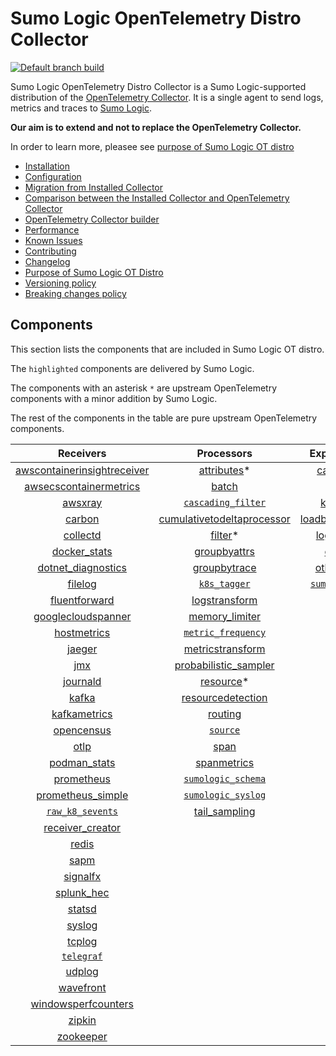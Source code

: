 # Sumo Logic OpenTelemetry Distro Collector

[![Default branch build](https://github.com/SumoLogic/sumologic-otel-collector/actions/workflows/dev_builds.yml/badge.svg)](https://github.com/SumoLogic/sumologic-otel-collector/actions/workflows/dev_builds.yml)

Sumo Logic OpenTelemetry Distro Collector is a Sumo Logic-supported distribution of the [OpenTelemetry Collector][otc_link].
It is a single agent to send logs, metrics and traces to [Sumo Logic][sumologic].

**Our aim is to extend and not to replace the OpenTelemetry Collector.**

In order to learn more, pleasee see [purpose of Sumo Logic OT distro](./docs/UpstreamRelation.md#purpose-of-sumo-logic-ot-distro)

[otc_link]: https://github.com/open-telemetry/opentelemetry-collector
[sumologic]: https://www.sumologic.com

- [Installation](docs/Installation.md)
- [Configuration](docs/Configuration.md)
- [Migration from Installed Collector](docs/Migration.md)
- [Comparison between the Installed Collector and OpenTelemetry Collector](docs/Comparison.md)
- [OpenTelemetry Collector builder](./otelcolbuilder/README.md)
- [Performance](docs/Performance.md)
- [Known Issues](docs/KnownIssues.md)
- [Contributing](./CONTRIBUTING.md)
- [Changelog](./CHANGELOG.md)
- [Purpose of Sumo Logic OT Distro](./docs/UpstreamRelation.md#purpose-of-sumo-logic-ot-distro)
- [Versioning policy](./docs/UpstreamRelation.md#versioning-policy)
- [Breaking changes policy](./docs/UpstreamRelation.md#breaking-changes-policy)

## Components

This section lists the components that are included in Sumo Logic OT distro.

The `highlighted` components are delivered by Sumo Logic.

The components with an asterisk `*` are upstream OpenTelemetry components with a minor addition by Sumo Logic.

The rest of the components in the table are pure upstream OpenTelemetry components.

|                         Receivers                          |                        Processors                        |               Exporters                |                 Extensions                  |
|:----------------------------------------------------------:|:--------------------------------------------------------:|:--------------------------------------:|:-------------------------------------------:|
| [awscontainerinsightreceiver][awscontainerinsightreceiver] |            [attributes][attributesprocessor]*            |        [carbon][carbonexporter]        | [bearertokenauth][bearertokenauthextension] |
|  [awsecscontainermetrics][awsecscontainermetricsreceiver]  |                 [batch][batchprocessor]                  |          [file][fileexporter]          |    [file_storage][filestorageextension]     |
|                 [awsxray][awsxrayreceiver]                 |      [`cascading_filter`][cascadingfilterprocessor]      |         [kafka][kafkaexporter]         |    [health_check][healthcheckextension]     |
|                  [carbon][carbonreceiver]                  | [cumulativetodeltaprocessor][cumulativetodeltaprocessor] | [loadbalancing][loadbalancingexporter] |     [memory_ballast][ballastextension]      |
|                [collectd][collectdreceiver]                |                [filter][filterprocessor]*                |       [logging][loggingexporter]       |          [oidc][oidcauthextension]          |
|            [docker_stats][dockerstatsreceiver]             |          [groupbyattrs][groupbyattrsprocessor]           |          [otlp][otlpexporter]          |           [pprof][pprofextension]           |
|      [dotnet_diagnostics][dotnetdiagnosticsreceiver]       |          [groupbytrace][groupbytraceprocessor]           |      [otlphttp][otlphttpexporter]      |      [`sumologic`][sumologicextension]      |
|                 [filelog][filelogreceiver]                 |               [`k8s_tagger`][k8sprocessor]               |    [`sumologic`][sumologicexporter]    |          [zpages][zpagesextension]          |
|           [fluentforward][fluentforwardreceiver]           |         [logstransform][logstransformprocessor]          |                                        |                                             |
|      [googlecloudspanner][googlecloudspannerreceiver]      |         [memory_limiter][memorylimiterprocessor]         |                                        |                                             |
|             [hostmetrics][hostmetricsreceiver]             |      [`metric_frequency`][metricfrequencyprocessor]      |                                        |                                             |
|                  [jaeger][jaegerreceiver]                  |      [metricstransform][metricstransformprocessor]       |                                        |                                             |
|                     [jmx][jmxreceiver]                     |  [probabilistic_sampler][probabilisticsamplerprocessor]  |                                        |                                             |
|                [journald][journaldreceiver]                |              [resource][resourceprocessor]*              |                                        |                                             |
|                   [kafka][kafkareceiver]                   |     [resourcedetection][resourcedetectionprocessor]      |                                        |                                             |
|            [kafkametrics][kafkametricsreceiver]            |               [routing][routingprocessor]                |                                        |                                             |
|              [opencensus][opencensusreceiver]              |               [`source`][sourceprocessor]                |                                        |                                             |
|                    [otlp][otlpreceiver]                    |                  [span][spanprocessor]                   |                                        |                                             |
|               [podman_stats][podmanreceiver]               |           [spanmetrics][spanmetricsprocessor]            |                                        |                                             |
|              [prometheus][prometheusreceiver]              |      [`sumologic_schema`][sumologicschemaprocessor]      |                                        |                                             |
|       [prometheus_simple][simpleprometheusreceiver]        |      [`sumologic_syslog`][sumologicsyslogprocessor]      |                                        |                                             |
|          [`raw_k8_sevents`][rawk8seventsreceiver]          |          [tail_sampling][tailsamplingprocessor]          |                                        |                                             |
|            [receiver_creator][receivercreator]             |                                                          |                                        |                                             |
|                   [redis][redisreceiver]                   |                                                          |                                        |                                             |
|                    [sapm][sapmreceiver]                    |                                                          |                                        |                                             |
|                [signalfx][signalfxreceiver]                |                                                          |                                        |                                             |
|              [splunk_hec][splunkhecreceiver]               |                                                          |                                        |                                             |
|                  [statsd][statsdreceiver]                  |                                                          |                                        |                                             |
|                  [syslog][syslogreceiver]                  |                                                          |                                        |                                             |
|                  [tcplog][tcplogreceiver]                  |                                                          |                                        |                                             |
|               [`telegraf`][telegrafreceiver]               |                                                          |                                        |                                             |
|                  [udplog][udplogreceiver]                  |                                                          |                                        |                                             |
|               [wavefront][wavefrontreceiver]               |                                                          |                                        |                                             |
|     [windowsperfcounters][windowsperfcountersreceiver]     |                                                          |                                        |                                             |
|                  [zipkin][zipkinreceiver]                  |                                                          |                                        |                                             |
|               [zookeeper][zookeeperreceiver]               |                                                          |                                        |                                             |

[awscontainerinsightreceiver]: https://github.com/open-telemetry/opentelemetry-collector-contrib/tree/v0.53.0/receiver/awscontainerinsightreceiver
[awsecscontainermetricsreceiver]: https://github.com/open-telemetry/opentelemetry-collector-contrib/tree/v0.53.0/receiver/awsecscontainermetricsreceiver
[awsxrayreceiver]: https://github.com/open-telemetry/opentelemetry-collector-contrib/tree/v0.53.0/receiver/awsxrayreceiver
[carbonreceiver]: https://github.com/open-telemetry/opentelemetry-collector-contrib/tree/v0.53.0/receiver/carbonreceiver
[collectdreceiver]: https://github.com/open-telemetry/opentelemetry-collector-contrib/tree/v0.53.0/receiver/collectdreceiver
[dockerstatsreceiver]: https://github.com/open-telemetry/opentelemetry-collector-contrib/tree/v0.53.0/receiver/dockerstatsreceiver
[dotnetdiagnosticsreceiver]: https://github.com/open-telemetry/opentelemetry-collector-contrib/tree/v0.53.0/receiver/dotnetdiagnosticsreceiver
[filelogreceiver]: https://github.com/open-telemetry/opentelemetry-collector-contrib/tree/v0.53.0/receiver/filelogreceiver
[fluentforwardreceiver]: https://github.com/open-telemetry/opentelemetry-collector-contrib/tree/v0.53.0/receiver/fluentforwardreceiver
[googlecloudspannerreceiver]: https://github.com/open-telemetry/opentelemetry-collector-contrib/tree/v0.53.0/receiver/googlecloudspannerreceiver
[hostmetricsreceiver]: https://github.com/open-telemetry/opentelemetry-collector-contrib/tree/v0.53.0/receiver/hostmetricsreceiver
[jaegerreceiver]: https://github.com/open-telemetry/opentelemetry-collector-contrib/tree/v0.53.0/receiver/jaegerreceiver
[jmxreceiver]: https://github.com/open-telemetry/opentelemetry-collector-contrib/tree/v0.53.0/receiver/jmxreceiver
[journaldreceiver]: https://github.com/open-telemetry/opentelemetry-collector-contrib/tree/v0.53.0/receiver/journaldreceiver
[kafkareceiver]: https://github.com/open-telemetry/opentelemetry-collector-contrib/tree/v0.53.0/receiver/kafkareceiver
[kafkametricsreceiver]: https://github.com/open-telemetry/opentelemetry-collector-contrib/tree/v0.53.0/receiver/kafkametricsreceiver
[opencensusreceiver]: https://github.com/open-telemetry/opentelemetry-collector-contrib/tree/v0.53.0/receiver/opencensusreceiver
[otlpreceiver]: https://github.com/open-telemetry/opentelemetry-collector/tree/v0.53.0/receiver/otlpreceiver
[podmanreceiver]: https://github.com/open-telemetry/opentelemetry-collector-contrib/tree/v0.53.0/receiver/podmanreceiver
[prometheusreceiver]: https://github.com/open-telemetry/opentelemetry-collector-contrib/tree/v0.53.0/receiver/prometheusreceiver
[rawk8seventsreceiver]: ./pkg/receiver/rawk8seventsreceiver
[receivercreator]: https://github.com/open-telemetry/opentelemetry-collector-contrib/tree/v0.53.0/receiver/receivercreator
[redisreceiver]: https://github.com/open-telemetry/opentelemetry-collector-contrib/tree/v0.53.0/receiver/redisreceiver
[sapmreceiver]: https://github.com/open-telemetry/opentelemetry-collector-contrib/tree/v0.53.0/receiver/sapmreceiver
[signalfxreceiver]: https://github.com/open-telemetry/opentelemetry-collector-contrib/tree/v0.53.0/receiver/signalfxreceiver
[simpleprometheusreceiver]: https://github.com/open-telemetry/opentelemetry-collector-contrib/tree/v0.53.0/receiver/simpleprometheusreceiver
[splunkhecreceiver]: https://github.com/open-telemetry/opentelemetry-collector-contrib/tree/v0.53.0/receiver/splunkhecreceiver
[syslogreceiver]: https://github.com/open-telemetry/opentelemetry-collector-contrib/tree/v0.53.0/receiver/syslogreceiver
[statsdreceiver]: https://github.com/open-telemetry/opentelemetry-collector-contrib/tree/v0.53.0/receiver/statsdreceiver
[tcplogreceiver]: https://github.com/open-telemetry/opentelemetry-collector-contrib/tree/v0.53.0/receiver/tcplogreceiver
[telegrafreceiver]: ./pkg/receiver/telegrafreceiver
[udplogreceiver]: https://github.com/open-telemetry/opentelemetry-collector-contrib/tree/v0.53.0/receiver/udplogreceiver
[wavefrontreceiver]: https://github.com/open-telemetry/opentelemetry-collector-contrib/tree/v0.53.0/receiver/wavefrontreceiver
[windowsperfcountersreceiver]: https://github.com/open-telemetry/opentelemetry-collector-contrib/tree/v0.53.0/receiver/windowsperfcountersreceiver
[zipkinreceiver]: https://github.com/open-telemetry/opentelemetry-collector-contrib/tree/v0.53.0/receiver/zipkinreceiver
[zookeeperreceiver]: https://github.com/open-telemetry/opentelemetry-collector-contrib/tree/v0.53.0/receiver/zookeeperreceiver

[attributesprocessor]: https://github.com/SumoLogic/opentelemetry-collector-contrib/tree/v0.53.0-filterprocessor/processor/attributesprocessor
[batchprocessor]: https://github.com/open-telemetry/opentelemetry-collector/tree/v0.53.0/processor/batchprocessor
[cascadingfilterprocessor]: ./pkg/processor/cascadingfilterprocessor
[cumulativetodeltaprocessor]:  https://github.com/open-telemetry/opentelemetry-collector-contrib/tree/v0.53.0/processor/cumulativetodeltaprocessor
[filterprocessor]: https://github.com/SumoLogic/opentelemetry-collector-contrib/tree/v0.53.0-filterprocessor/processor/filterprocessor
[groupbyattrsprocessor]: https://github.com/open-telemetry/opentelemetry-collector-contrib/tree/v0.53.0/processor/groupbyattrsprocessor
[groupbytraceprocessor]: https://github.com/open-telemetry/opentelemetry-collector-contrib/tree/v0.53.0/processor/groupbytraceprocessor
[k8sprocessor]: ./pkg/processor/k8sprocessor
[logstransformprocessor]: https://github.com/open-telemetry/opentelemetry-collector-contrib/tree/v0.53.0/processor/logstransformprocessor
[memorylimiterprocessor]: https://github.com/open-telemetry/opentelemetry-collector/tree/v0.53.0/processor/memorylimiterprocessor
[metricfrequencyprocessor]: ./pkg/processor/metricfrequencyprocessor
[metricstransformprocessor]: https://github.com/open-telemetry/opentelemetry-collector-contrib/tree/v0.53.0/processor/metricstransformprocessor
[probabilisticsamplerprocessor]: https://github.com/open-telemetry/opentelemetry-collector-contrib/tree/v0.53.0/processor/probabilisticsamplerprocessor
[resourcedetectionprocessor]: https://github.com/open-telemetry/opentelemetry-collector-contrib/tree/v0.53.0/processor/resourcedetectionprocessor
[resourceprocessor]: https://github.com/SumoLogic/opentelemetry-collector-contrib/tree/v0.53.0-filterprocessor/processor/resourceprocessor
[routingprocessor]: https://github.com/open-telemetry/opentelemetry-collector-contrib/tree/v0.53.0/processor/routingprocessor
[sourceprocessor]: ./pkg/processor/sourceprocessor
[spanmetricsprocessor]: https://github.com/open-telemetry/opentelemetry-collector-contrib/tree/v0.53.0/processor/spanmetricsprocessor
[spanprocessor]: https://github.com/open-telemetry/opentelemetry-collector-contrib/tree/v0.53.0/processor/spanprocessor
[sumologicschemaprocessor]: ./pkg/processor/sumologicschemaprocessor
[sumologicsyslogprocessor]: ./pkg/processor/sumologicsyslogprocessor
[tailsamplingprocessor]: https://github.com/open-telemetry/opentelemetry-collector-contrib/tree/v0.53.0/processor/tailsamplingprocessor

[carbonexporter]: https://github.com/open-telemetry/opentelemetry-collector-contrib/tree/v0.53.0/exporter/carbonexporter
[fileexporter]: https://github.com/open-telemetry/opentelemetry-collector-contrib/tree/v0.53.0/exporter/fileexporter
[kafkaexporter]: https://github.com/open-telemetry/opentelemetry-collector-contrib/tree/v0.53.0/exporter/kafkaexporter
[loadbalancingexporter]: https://github.com/open-telemetry/opentelemetry-collector-contrib/tree/v0.53.0/exporter/loadbalancingexporter
[loggingexporter]: https://github.com/open-telemetry/opentelemetry-collector/tree/v0.53.0/exporter/loggingexporter
[otlpexporter]: https://github.com/open-telemetry/opentelemetry-collector/tree/v0.53.0/exporter/otlpexporter
[otlphttpexporter]: https://github.com/open-telemetry/opentelemetry-collector/tree/v0.53.0/exporter/otlphttpexporter
[sumologicexporter]: ./pkg/exporter/sumologicexporter

[ballastextension]: https://github.com/open-telemetry/opentelemetry-collector/tree/v0.53.0/extension/ballastextension
[bearertokenauthextension]: https://github.com/open-telemetry/opentelemetry-collector-contrib/tree/v0.53.0/extension/bearertokenauthextension
[filestorageextension]: https://github.com/open-telemetry/opentelemetry-collector-contrib/tree/v0.53.0/extension/storage/filestorage
[healthcheckextension]: https://github.com/open-telemetry/opentelemetry-collector-contrib/tree/v0.53.0/extension/healthcheckextension
[oidcauthextension]: https://github.com/open-telemetry/opentelemetry-collector-contrib/tree/v0.53.0/extension/oidcauthextension
[pprofextension]: https://github.com/open-telemetry/opentelemetry-collector-contrib/tree/v0.53.0/extension/pprofextension
[sumologicextension]: ./pkg/extension/sumologicextension
[zpagesextension]: https://github.com/open-telemetry/opentelemetry-collector/tree/v0.53.0/extension/zpagesextension

